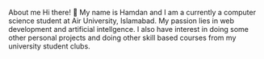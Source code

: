 About me
Hi there! 👋 My name is Hamdan and I am a currently a computer science student at Air University, Islamabad. 
My passion lies in web development and artificial intellgence. I also have interest in doing some other personal projects and doing other skill based courses from 
my university student clubs.

